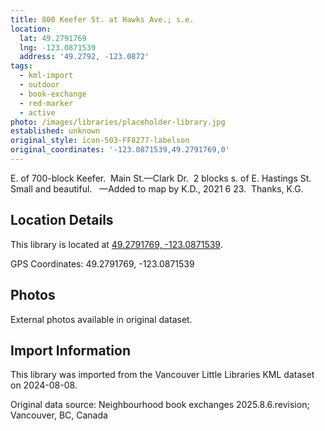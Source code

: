 ```yaml
---
title: 800 Keefer St. at Hawks Ave.; s.e.
location:
  lat: 49.2791769
  lng: -123.0871539
  address: '49.2792, -123.0872'
tags:
  - kml-import
  - outdoor
  - book-exchange
  - red-marker
  - active
photo: /images/libraries/placeholder-library.jpg
established: unknown
original_style: icon-503-FF8277-labelson
original_coordinates: '-123.0871539,49.2791769,0'
---
```

E. of 700-block Keefer.  Main St.—Clark Dr.  
2 blocks s. of E. Hastings St.  
Small and beautiful.  
—Added to map by K.D., 2021 6 23.  Thanks, K.G.

## Location Details

This library is located at [49.2791769, -123.0871539](https://www.google.com/maps?q=49.2791769,-123.0871539).

GPS Coordinates: 49.2791769, -123.0871539

## Photos

External photos available in original dataset.

## Import Information

This library was imported from the Vancouver Little Libraries KML dataset on 2024-08-08.

Original data source: Neighbourhood book exchanges 2025.8.6.revision; Vancouver, BC, Canada
